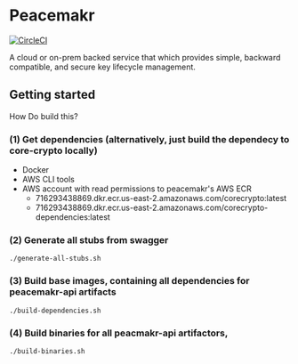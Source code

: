 # Peacemakr
[![CircleCI](https://circleci.com/gh/notasecret/peacemakr-api/tree/master.svg?style=svg)](https://circleci.com/gh/notasecret/peacemakr-api/tree/master)

A cloud or on-prem backed service that which provides simple, backward compatible, and secure key lifecycle management.

## Getting started

How Do build this?

### (1) Get dependencies (alternatively, just build the dependecy to core-crypto locally)
 * Docker
 * AWS CLI tools
 * AWS account with read permissions to peacemakr's AWS ECR
   * 716293438869.dkr.ecr.us-east-2.amazonaws.com/corecrypto:latest
   * 716293438869.dkr.ecr.us-east-2.amazonaws.com/corecrypto-dependencies:latest

### (2) Generate all stubs from swagger
```
./generate-all-stubs.sh
```

### (3) Build base images, containing all dependencies for peacemakr-api artifacts
```
./build-dependencies.sh
```

### (4) Build binaries for all peacmakr-api artifactors,
```
./build-binaries.sh
```
